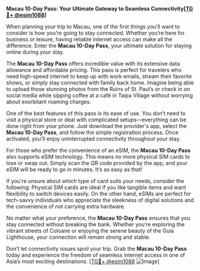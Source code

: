 **Macau 10-Day Pass: Your Ultimate Gateway to Seamless Connectivity[[TG💪+ @esim1088](https://t.me/s/esim1088)]**

When planning your trip to Macau, one of the first things you’ll want to consider is how you’re going to stay connected. Whether you’re here for business or leisure, having reliable internet access can make all the difference. Enter the **Macau 10-Day Pass**, your ultimate solution for staying online during your stay.

The **Macau 10-Day Pass** offers incredible value with its extensive data allowance and affordable pricing. This pass is perfect for travelers who need high-speed internet to keep up with work emails, stream their favorite shows, or simply stay connected with family back home. Imagine being able to upload those stunning photos from the Ruins of St. Paul’s or check in on social media while sipping coffee at a café in Taipa Village without worrying about exorbitant roaming charges.

One of the best features of this pass is its ease of use. You don’t need to visit a physical store or deal with complicated setups—everything can be done right from your phone. Just download the provider's app, select the **Macau 10-Day Pass**, and follow the simple registration process. Once activated, you'll enjoy uninterrupted connectivity throughout your stay. 

For those who prefer the convenience of an eSIM, the **Macau 10-Day Pass** also supports eSIM technology. This means no more physical SIM cards to lose or swap out. Simply scan the QR code provided by the app, and your eSIM will be ready to go in minutes. It’s as easy as that!

If you're unsure about which type of card suits your needs, consider the following: Physical SIM cards are ideal if you like tangible items and want flexibility to switch devices easily. On the other hand, eSIMs are perfect for tech-savvy individuals who appreciate the sleekness of digital solutions and the convenience of not carrying extra hardware.

No matter what your preference, the **Macau 10-Day Pass** ensures that you stay connected without breaking the bank. Whether you’re exploring the vibrant streets of Coloane or enjoying the serene beauty of the Guia Lighthouse, your connection will remain strong and stable.

Don’t let connectivity issues spoil your trip. Grab the **Macau 10-Day Pass** today and experience the freedom of seamless internet access in one of Asia’s most exciting destinations. [[TG💪+ @esim1088](https://t.me/s/esim1088) ![Image](https://i.postimg.cc/Y0z9fWf4/image.png)]